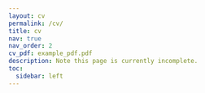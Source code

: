 ```yaml
---
layout: cv
permalink: /cv/
title: cv
nav: true
nav_order: 2
cv_pdf: example_pdf.pdf
description: Note this page is currently incomplete.
toc:
  sidebar: left
---
```

